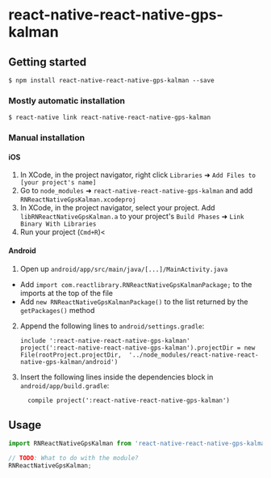 
# react-native-react-native-gps-kalman

## Getting started

`$ npm install react-native-react-native-gps-kalman --save`

### Mostly automatic installation

`$ react-native link react-native-react-native-gps-kalman`

### Manual installation


#### iOS

1. In XCode, in the project navigator, right click `Libraries` ➜ `Add Files to [your project's name]`
2. Go to `node_modules` ➜ `react-native-react-native-gps-kalman` and add `RNReactNativeGpsKalman.xcodeproj`
3. In XCode, in the project navigator, select your project. Add `libRNReactNativeGpsKalman.a` to your project's `Build Phases` ➜ `Link Binary With Libraries`
4. Run your project (`Cmd+R`)<

#### Android

1. Open up `android/app/src/main/java/[...]/MainActivity.java`
  - Add `import com.reactlibrary.RNReactNativeGpsKalmanPackage;` to the imports at the top of the file
  - Add `new RNReactNativeGpsKalmanPackage()` to the list returned by the `getPackages()` method
2. Append the following lines to `android/settings.gradle`:
  	```
  	include ':react-native-react-native-gps-kalman'
  	project(':react-native-react-native-gps-kalman').projectDir = new File(rootProject.projectDir, 	'../node_modules/react-native-react-native-gps-kalman/android')
  	```
3. Insert the following lines inside the dependencies block in `android/app/build.gradle`:
  	```
      compile project(':react-native-react-native-gps-kalman')
  	```


## Usage
```javascript
import RNReactNativeGpsKalman from 'react-native-react-native-gps-kalman';

// TODO: What to do with the module?
RNReactNativeGpsKalman;
```
  